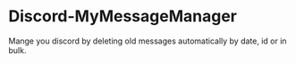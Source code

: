 # Discord-MyMessageManager
 Mange you discord by deleting old messages automatically by date, id or in bulk.
